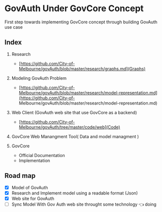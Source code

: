 # GovAuth Under GovCore Concept

First step towards implementing GovCore concept  through building  GovAuth use case

## Index

1. Research   
    - [https://github.com/City-of-Melbourne/govAuth/blob/master/research/graphs.md](Graphs)

2. Modeling GovAuth Problem
    - [https://github.com/City-of-Melbourne/govAuth/blob/master/research/model-representation.md](https://github.com/City-of- Melbourne/govAuth/blob/master/research/model-representation.md)

3. Web Client (GovAuth web site  that use GovCore as a backend) 
    - [https://github.com/City-of-Melbourne/govAuth/tree/master/code/web](Code)

4. GovCore Web Manangment Tool( Data and model managment )

5. GovCore
   - Official Documentation
   - Implementation       

## Road map

- [x] Model of GovAuth
- [x] Research and Implement model using a readable format (Json)
- [x] Web site for GovAuth
- [ ] Sync Model With Gov Auth web site throught some technology 👈 doing
